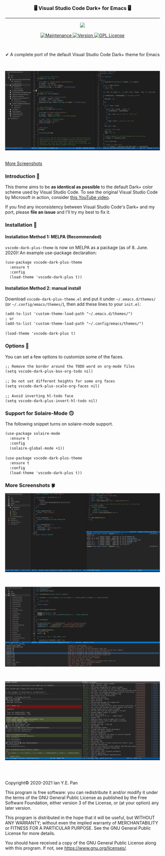 <h3 align="center">🖥 Visual Studio Code Dark+ for Emacs 🖥</h3>
<hr/>


<p align="center">
  <img src="https://upload.wikimedia.org/wikipedia/commons/thumb/0/08/EmacsIcon.svg/120px-EmacsIcon.svg.png" />
</p>

<p align="center">

  <a href="https://github.com/ianpan870102/vscode-dark-plus-emacs-theme">
    <img src="https://img.shields.io/badge/Maintained%3F-yes-green.svg" alt="Maintenance">
  </a>

  <a href="https://github.com/ianpan870102/vscode-dark-plus-emacs-theme">
    <img src="https://img.shields.io/github/release/ianpan870102/vscode-dark-plus-emacs-theme" alt="Version">
  </a>

  <a href="https://www.gnu.org/licenses/gpl-3.0">
    <img src="https://img.shields.io/badge/License-GPL%20v3-blue.svg" alt="GPL License">
  </a>

</p>

<br/>

<p align="center">✔ A complete port of the default Visual Studio Code Dark+ theme for Emacs</p>

<br/>

![alt text](./screenshots/cpp.png)

<br/>

<a href="https://github.com/ianpan870102/vscode-dark-plus-emacs-theme#more-screenshots">
  More Screenshots
</a>

<br/>

### Introduction 👋

This theme aims to be **as identical as possible** to the default
Dark+ color scheme used by Visual Studio Code. To see the original
Visual Studio Code by Microsoft in action, consider [this YouTube
video](https://www.youtube.com/watch?v=fnPhJHN0jTE).

If you find any inconsistency between Visual Studio Code's Dark+ and
my port, please **file an issue** and I'll try my best to fix it.

### Installation 🤘

#### Installation Method 1: MELPA (Recommended)

`vscode-dark-plus-theme` is now on MELPA as a package (as of 8. June. 2020)! An example use-package declaration:

```emacs-lisp
(use-package vscode-dark-plus-theme
  :ensure t
  :config
  (load-theme 'vscode-dark-plus t))
```


#### Installation Method 2: manual install

Download `vscode-dark-plus-theme.el` and put it under
`~/.emacs.d/themes/` (or `~/.config/emacs/themes/`), then add these
lines to your `init.el`:

```emacs-lisp
(add-to-list 'custom-theme-load-path "~/.emacs.d/themes/")
; or
(add-to-list 'custom-theme-load-path "~/.config/emacs/themes/")

(load-theme 'vscode-dark-plus t)
```

### Options 🧐

You can set a few options to customize some of the faces.

```emacs-lisp
;; Remove the border around the TODO word on org-mode files
(setq vscode-dark-plus-box-org-todo nil)

;; Do not set different heights for some org faces
(setq vscode-dark-plus-scale-org-faces nil)

;; Avoid inverting hl-todo face
(setq vscode-dark-plus-invert-hl-todo nil)
```

### Support for Solaire-Mode 🙃

The following snippet turns on solaire-mode support.

```emacs-lisp
(use-package solaire-mode
  :ensure t
  :config
  (solaire-global-mode +1))

(use-package vscode-dark-plus-theme
  :ensure t
  :config
  (load-theme 'vscode-dark-plus t))
```

### More Screenshots 🍀


![alt text](./screenshots/react.png)

<br/>

![alt text](./screenshots/flappy.png)

<br/>

![alt text](./screenshots/magit.png)

<br/>
<br/>


Copyright© 2020-2021 Ian Y.E. Pan

This program is free software: you can redistribute it and/or modify
it under the terms of the GNU General Public License as published by
the Free Software Foundation, either version 3 of the License, or (at
your option) any later version.

This program is distributed in the hope that it will be useful, but
WITHOUT ANY WARRANTY; without even the implied warranty of
MERCHANTABILITY or FITNESS FOR A PARTICULAR PURPOSE. See the GNU
General Public License for more details.

You should have received a copy of the GNU General Public License
along with this program. If not, see https://www.gnu.org/licenses/.

